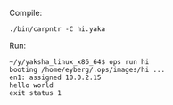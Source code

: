 Compile:

```
./bin/carpntr -C hi.yaka
```

Run:

```
~/y/yaksha_linux_x86_64$ ops run hi
booting /home/eyberg/.ops/images/hi ...
en1: assigned 10.0.2.15
hello world
exit status 1
```
